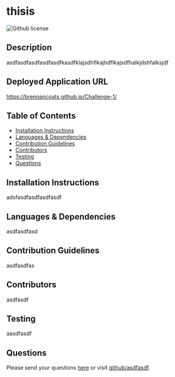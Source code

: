 # thisis 
![Github license](https://img.shields.io/badge/license--blue.svg)
## Description

asdfasdfasdfasdfasdfkasdfklajsdhflkajhdflkajsdfhalkjdshfalksjdf
## Deployed Application URL
https://brennancoats.github.io/Challenge-1/
## Table of Contents
* [Installation Instructions](#installationinstructions)
* [Languages & Dependencies](#languagesanddependencies)
* [Contribution Guidelines](#contributionguidelines)
* [Contributors](#contributors)
* [Testing](#testing)
* [Questions](#questions)
## Installation Instructions
adsfasdfasdfasdfasdf
## Languages & Dependencies
asdfasdfasd
## Contribution Guidelines
asdfasdfas
## Contributors
asdfasdf
## Testing
aasdfasdf
## Questions
Please send your questions [here](mailto:asdfasdf?subject=[GitHub]%20Dev%20Connect) or visit [github/asdfasdf](https://github.com/asdfasdf).
